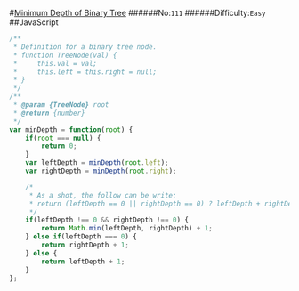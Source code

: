 #[Minimum Depth of Binary Tree](https://leetcode.com/problems/minimum-depth-of-binary-tree/)
######No:`111`
######Difficulty:`Easy`
##JavaScript

```javascript
/**
 * Definition for a binary tree node.
 * function TreeNode(val) {
 *     this.val = val;
 *     this.left = this.right = null;
 * }
 */
/**
 * @param {TreeNode} root
 * @return {number}
 */
var minDepth = function(root) {
    if(root === null) {
        return 0;
    }
    var leftDepth = minDepth(root.left);
    var rightDepth = minDepth(root.right);

    /*
     * As a shot, the follow can be write:
     * return (leftDepth == 0 || rightDepth == 0) ? leftDepth + rightDepth + 1: Math.min(leftDepth,rightDepth) + 1;
     */
    if(leftDepth !== 0 && rightDepth !== 0) {
        return Math.min(leftDepth, rightDepth) + 1;
    } else if(leftDepth === 0) {
        return rightDepth + 1;
    } else {
        return leftDepth + 1;
    }
};
```
